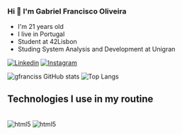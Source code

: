 
### Hi 👋 I'm Gabriel Francisco Oliveira

- I'm 21 years old
- I live in Portugal
- Student at 42Lisbon
- Studing System Analysis and Development at Unigran

[![Linkedin](https://img.shields.io/badge/LinkedIn-0077B5?style=for-the-badge&logo=linkedin&logoColor=white)](https://www.linkedin.com/in/gabriel-francisco-204a241b3/)
[![Instagram](https://img.shields.io/badge/Instagram-E4405F?style=for-the-badge&logo=instagram&logoColor=white)](https://www.instagram.com/gabriel_francisco70/)


![gfranciss GitHub stats](https://github-readme-stats.vercel.app/api?username=gfranciss&show_icons=&rank_icon=github&theme=transparent)
![Top Langs](https://github-readme-stats.vercel.app/api/top-langs/?username=gfranciss&layout=compact&theme=transparent)

## Technologies I use in my routine

<div style="display: inline_block"><br/>
    <img align="center" alt="html5" src="https://img.shields.io/badge/C-00599C?style=for-the-badge&logo=c&logoColor=white" />
    <img align="center" alt="html5" src="https://img.shields.io/badge/C%2B%2B-00599C?style=for-the-badge&logo=c%2B%2B&logoColor=white" />
</div>
